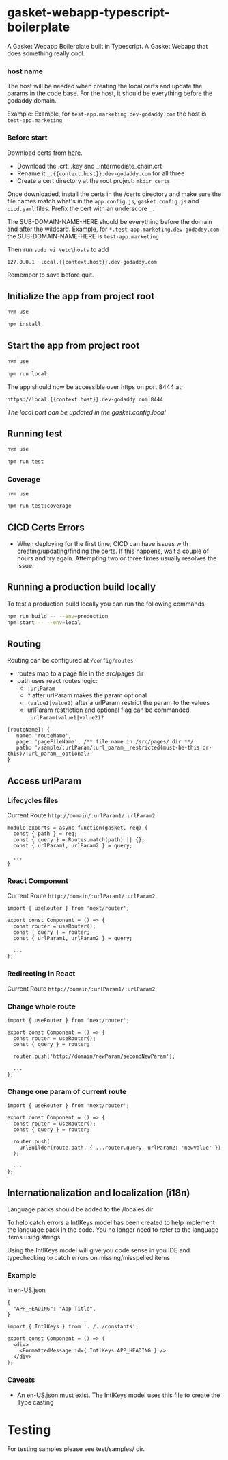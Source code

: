 # gasket-webapp-typescript-boilerplate

A Gasket Webapp Boilerplate built in Typescript. A Gasket Webapp that does something really cool.

### host name

The host will be needed when creating the local certs and update the params in the code base. For the host,
it should be everything before the godaddy domain.

Example: Example, for `test-app.marketing.dev-godaddy.com` the host is `test-app.marketing`


### Before start

Download certs from [here](https://cloud.int.godaddy.com/security/certs/list). 

- Download the .crt, .key and \_intermediate_chain.crt
- Rename it `_.{{context.host}}.dev-godaddy.com` for all three
- Create a cert directory at the root project: `mkdir certs`

Once downloaded, install the certs in the /certs directory and make sure the file names match what's in
the `app.config.js`, `gasket.config.js` and `cicd.yaml` files. Prefix the cert with an underscore `_.`

The SUB-DOMAIN-NAME-HERE should be everything before the domain and after the wildcard. Example, for `*.test-app.marketing.dev-godaddy.com` the SUB-DOMAIN-NAME-HERE is `test-app.marketing`

Then run `sudo vi \etc\hosts` to add 
```
127.0.0.1  local.{{context.host}}.dev-godaddy.com
```
Remember to save before quit.

## Initialize the app from project root

```bash
nvm use

npm install
```

## Start the app from project root

```bash
nvm use

npm run local
```

The app should now be accessible over https on port 8444 at:

```
https://local.{{context.host}}.dev-godaddy.com:8444
```

_The local port can be updated in the gasket.config.local_

## Running test

```bash
nvm use

npm run test
```

### Coverage

```bash
nvm use

npm run test:coverage
```

## CICD Certs Errors

- When deploying for the first time, CICD can have issues with creating/updating/finding the certs. If this happens, wait 
  a couple of hours and try again. Attempting two or three times usually resolves the issue.

## Running a production build locally

To test a production build locally you can run the following commands

```bash
npm run build -- --env=production
npm start -- --env=local
```

## Routing

Routing can be configured at `/config/routes`.

- routes map to a page file in the src/pages dir
- path uses react routes logic:
  - `:urlParam`
  - `?` after urlParam makes the param optional
  - `(value1|value2)` after a urlParam restrict the param to the values
  - urlParam restriction and optional flag can be commanded, `:urlParam(value1|value2)?`

```
[routeName]: {
   name: 'routeName',
   page: 'pageFileName', /** file name in /src/pages/ dir **/
   path: '/sample/:urlParam/:url_param__restricted(must-be-this|or-this)/:url_param__optional?'
}
```

## Access urlParam

### Lifecycles files

Current Route `http://domain/:urlParam1/:urlParam2`

```
module.exports = async function(gasket, req) {
  const { path } = req;
  const { query } = Routes.match(path) || {};
  const { urlParam1, urlParam2 } = query;

  ...
}
```

### React Component

Current Route `http://domain/:urlParam1/:urlParam2`

```
import { useRouter } from 'next/router';

export const Component = () => {
  const router = useRouter();
  const { query } = router;
  const { urlParam1, urlParam2 } = query;

  ...
};
```

### Redirecting in React

Current Route `http://domain/:urlParam1/:urlParam2`

### Change whole route

```
import { useRouter } from 'next/router';

export const Component = () => {
  const router = useRouter();
  const { query } = router;

  router.push('http://domain/newParam/secondNewParam');

  ...
};
```

### Change one param of current route

```
import { useRouter } from 'next/router';

export const Component = () => {
  const router = useRouter();
  const { query } = router;

  router.push(
    urlBuilder(route.path, { ...router.query, urlParam2: 'newValue' })
  );

  ...
};
```

## Internationalization and localization (i18n)

Language packs should be added to the /locales dir

To help catch errors a IntlKeys model has been created to help implement
the language pack in the code. You no longer need to refer to the
language items using strings

Using the IntlKeys model will give you code sense in you IDE and
typechecking to catch errors on missing/misspelled items

### Example

In en-US.json

```
{
  "APP_HEADING": "App Title",
}
```

```
import { IntlKeys } from '../../constants';

export const Component = () => (
  <div>
    <FormattedMessage id={ IntlKeys.APP_HEADING } />
  </div>
);
```

### Caveats

- An en-US.json must exist. The IntlKeys model uses this file to
  create the Type casting

# Testing

For testing samples please see test/samples/ dir.


